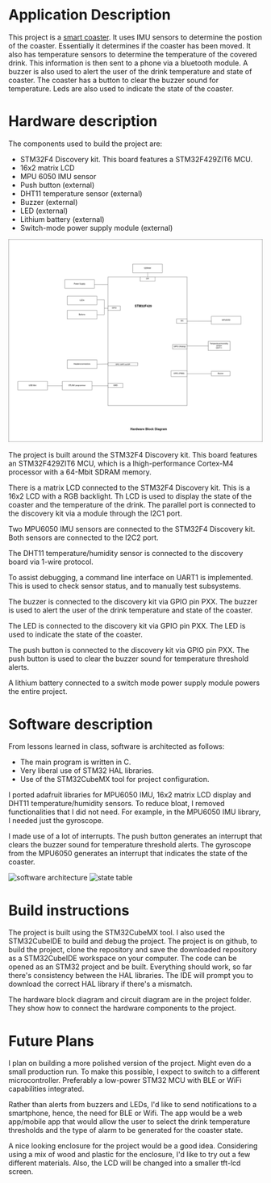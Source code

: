 # Application Description

This project is a [smart coaster](link).
It uses IMU sensors to determine the postion of the coaster. Essentially it determines if the coaster has been moved. 
It also has temperature sensors to determine the temperature of the covered drink.
This information is then sent to a phone via a bluetooth module. A buzzer is also used to alert the user of the drink temperature and state of coaster. 
The coaster has a button to clear the buzzer sound for temperature. Leds are also used to indicate the state of the coaster.



# Hardware description

The components used to build the project are:
- STM32F4 Discovery kit. This board features a STM32F429ZIT6 MCU.
- 16x2 matrix LCD
- MPU 6050 IMU sensor
- Push button (external)
- DHT11 temperature sensor (external)
- Buzzer (external)
- LED (external)
- Lithium battery (external)
- Switch-mode power supply module (external)


![Hardware Block Diagram](images/hardware_block_diagram.png)

The project is built around the STM32F4 Discovery kit. This board features an STM32F429ZIT6 MCU,
which is a lhigh-performance Cortex-M4 processor with a 64-Mbit SDRAM memory. 

There is a matrix LCD connected to the STM32F4 Discovery kit. This is a 16x2 LCD with a RGB backlight.
Th LCD is used to display the state of the coaster and the temperature of the drink. The parallel port is connected to the discovery kit via 
a module through the I2C1 port.

Two MPU6050 IMU sensors are connected to the STM32F4 Discovery kit. Both sensors are connected to the I2C2 port.

The DHT11 temperature/humidity sensor is connected to the discovery board via 1-wire protocol. 

To assist debugging, a command line interface on UART1 is implemented. This is used to check sensor status, and to manually test subsystems.

The buzzer is connected to the discovery kit via GPIO pin PXX. The buzzer is used to alert the user of the drink temperature and state of the coaster.

The LED is connected to the discovery kit via GPIO pin PXX. The LED is used to indicate the state of the coaster.

The push button is connected to the discovery kit via GPIO pin PXX. The push button is used to clear the buzzer sound for temperature threshold alerts.


A lithium battery connected to a switch mode power supply module powers the entire project.




# Software description

From lessons learned in class, software is architected as follows:
- The main program is written in C.
- Very liberal use of STM32 HAL libraries.
- Use of the STM32CubeMX tool for project configuration.


I ported adafruit libraries for MPU6050 IMU, 16x2 matrix LCD display and DHT11 temperature/humidity sensors. To reduce bloat, I removed functionalities that I did not need.
For example, in the MPU6050 IMU library, I needed just the gyroscope. 

I made use of a lot of interrupts. The push button generates an interrupt that  clears the buzzer sound for temperature threshold alerts. The gyroscope from the MPU6050 generates an interrupt that indicates the state of the coaster.

![software architecture](img/software_architecture.png)
![state table](img/state_table.png)




# Build instructions
The project is built using the STM32CubeMX tool. I also used the STM32CubeIDE to build and debug the project.
The project is on github, to build the project, clone the repository and save the downloaded repository as a STM32CubeIDE workspace on your computer.
The code can be opened as an STM32 project and be built. Everything should work, so far there's consistency between the HAL libraries. The IDE will prompt you to download the correct HAL library if there's a mismatch.


The hardware block diagram and circuit diagram are in the project folder. They show how to connect the hardware components to the project.

# Future Plans
I plan on building a more polished version of the project. Might even do a small production run.
To make this possible, I expect to switch to a different microcontroller. Preferably a low-power STM32 MCU with BLE or WiFi capabilities integrated.

Rather than alerts from buzzers and LEDs, I'd like to send notifications to a smartphone, hence, the need for BLE or Wifi.
The app would be a web app/mobile app that would allow the user to select the drink temperature thresholds and the type of alarm to be generated for the coaster state.

A nice looking enclosure for the project would be a good idea. Considering using a mix of wood and plastic for the enclosure, I'd like to try out a few different materials.
Also, the LCD will be changed into a smaller tft-lcd screen.


